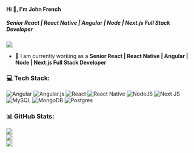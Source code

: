 #### Hi 👋, I'm John French

##### **Senior React | React Native | Angular | Node | Next.js Full Stack Developer**

[![](https://visitcount.itsvg.in/api?id=johnfrench3&icon=0&color=9)](https://visitcount.itsvg.in)

- 🔭 I am currently working as a **Senior React | React Native | Angular | Node | Next.js Full Stack Developer**
### 💻 Tech Stack:
![Angular](https://img.shields.io/badge/angular-%23DD0031.svg?style=flat&logo=angular&logoColor=white) ![Angular.js](https://img.shields.io/badge/angular.js-%23E23237.svg?style=flat&logo=angularjs&logoColor=white) ![React](https://img.shields.io/badge/react-%2320232a.svg?style=flat&logo=react&logoColor=%2361DAFB) ![React Native](https://img.shields.io/badge/react_native-%2320232a.svg?style=flat&logo=react&logoColor=%2361DAFB) ![NodeJS](https://img.shields.io/badge/node.js-6DA55F?style=flat&logo=node.js&logoColor=white) ![Next JS](https://img.shields.io/badge/Next-black?style=flat&logo=next.js&logoColor=white) ![MySQL](https://img.shields.io/badge/mysql-%2300f.svg?style=flat&logo=mysql&logoColor=white) ![MongoDB](https://img.shields.io/badge/MongoDB-%234ea94b.svg?style=flat&logo=mongodb&logoColor=white) ![Postgres](https://img.shields.io/badge/postgres-%23316192.svg?style=flat&logo=postgresql&logoColor=white)

### 📊 GitHub Stats:
![](https://github-readme-stats.vercel.app/api?username=johnfrench3&theme=radical&hide_border=false&include_all_commits=false&count_private=true)<br/>
![](https://github-readme-streak-stats.herokuapp.com/?user=johnfrench3&theme=radical&hide_border=false)<br/>
![](https://github-readme-stats.vercel.app/api/top-langs/?username=johnfrench3&theme=radical&hide_border=false&include_all_commits=false&count_private=true&layout=compact)
